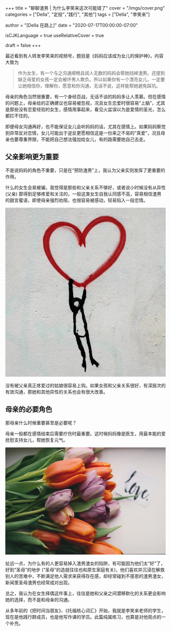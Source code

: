 +++
title = "聊聊渣男 | 为什么李笑来这次可能错了"
cover = "/imgs/cover.png"
categories = ["Della", "定投“，”践行", "其他"]
tags = ["Della", "李笑来"]

author = "[Della 在路上]"
date = "2020-07-17T00:00:00-07:00"

isCJKLanguage =  true
useRelativeCover = true

draft = false
+++

最近看到有人转发李笑来的视频号，题目是《妈妈应该成为女儿的保护神》，内容大致为

> 作为女生，有一个与之沟通顺畅且阅人无数的妈妈会帮她挡掉渣男。还提到缺乏母爱的女孩一定会被坏男人欺负。所以如果你有一个漂亮女儿，一定要让她相信你，理解你，愿意和你沟通，无话不说，这样能帮她避免踩坑。

母亲的角色当然很重要，有一个身经百战，无话不谈的妈妈多让人羡慕。但在感情的问题上，母亲给的正确建议也容易被忽视，况且女生恋爱时很容易“上脑”，尤其是那些没有恋爱经验的女生，感情用事起来，看见火盆误以为是爱情的圣光，怎么都拦不住的。

即便母女沟通再好，也不能保证女儿会听妈妈的话，尤其在感情上。如果妈妈察觉到异常反对恋情，女儿可能出于逆反更愿相信这是一份来之不易的“真爱”，况且母亲也要尊重界限，不能把自己想法强加给女儿，有的路需要她自己去走。

## 父亲影响更为重要

不是说妈妈的角色不重要，只是在“预防渣男”上，我认为父亲实则发挥了更重要的作用。

什么的女生会易被骗，我觉得是那些和父亲关系不够好，或者说小时候没有从异性 (父亲) 那得到足够疼爱和关注的，一般这类女生自我认同感不高，容易相信渣男的甜言蜜语，即使母亲强烈劝阻，也很容易被感动，轻易陷入一段恋情。

![unsplash-nick-fewings](imgs/unsplash-nick-fewings.jpeg)

没有被父亲真正疼爱过的姑娘很容易上钩。如果女孩和父亲关系很好，有深层次的有效沟通，那她和其他异性的关系也会有很大改善。

## 母亲的必要角色

那母亲什么时候重要甚至是必要呢？

母亲一般都在感情结束后需要疗伤时最重要。这时候妈妈像是医生，用最本能的爱抚慰支持女儿，帮她恢复元气。

![unsplash-brigitte-tohm](imgs/unsplash-brigitte-tohm.jpeg)

扯远一点，为什么有的人更容易掉入渣男渣女的陷阱，有可能因为他们太“好”了，好到“圣母”的地步 (“圣母”的造就往往也和原生家庭有关)，他们喜欢并沉浸在解救别人的苦难中，不断满足他人需求来获得存在感，却经常碰到不感恩的渣男渣女，新闻里圣母渣男也经常成对出现。

总之，我认为在女生择偶这件事上，往往是她和父亲之间潜移默化的关系更会影响她的选择，而不是和母亲的沟通。

从多年前的《把时间当朋友》、《托福核心词汇》开始，我就是李笑来老师的学生，现在是他践行群成员，也是他写作课的学员。此篇纯属练习，也算是对他观点的一个补充。
